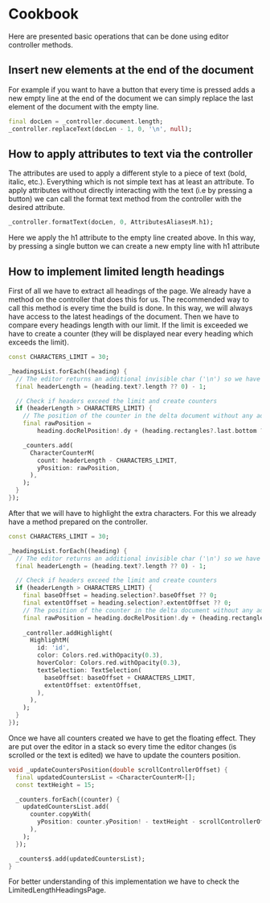 # Cookbook

Here are presented basic operations that can be done using editor controller methods.

## Insert new elements at the end of the document

For example if you want to have a button that every time is pressed adds a new empty line at the end of the document we can simply replace the last element of the document with the empty line. 

 ```dart
final docLen = _controller.document.length;
_controller.replaceText(docLen - 1, 0, '\n', null);
```

## How to apply attributes to text via the controller

The attributes are used to apply a different style to a piece of text (bold, italic, etc.). Everything which is not simple text has at least an attribute. To apply attributes without directly interacting with the text (i.e by pressing a button) we can call the format text method from the controller with the desired attribute. 
 ```dart
 _controller.formatText(docLen, 0, AttributesAliasesM.h1);
```

Here we apply the h1 attribute to the empty line created above. In this way, by pressing a single button we can create a new empty line with h1 attribute

## How to implement limited length headings

First of all we have to extract all headings of the page. We already have a method on the controller that does this for us. The recommended way to call this method is every time the build is done. In this way, we will always have access to the latest headings of the document. 
Then we have to compare every headings length with our limit. If the limit is exceeded we have to create a counter (they will be displayed near every heading which exceeds the limit).

```dart
const CHARACTERS_LIMIT = 30;

_headingsList.forEach((heading) {
  // The editor returns an additional invisible char ('\n') so we have to subtract it
  final headerLength = (heading.text?.length ?? 0) - 1;

  // Check if headers exceed the limit and create counters
  if (headerLength > CHARACTERS_LIMIT) {
    // The position of the counter in the delta document without any additional dimension
    final rawPosition =
        heading.docRelPosition!.dy + (heading.rectangles?.last.bottom ?? 0);

    _counters.add(
      CharacterCounterM(
        count: headerLength - CHARACTERS_LIMIT,
        yPosition: rawPosition,
      ),
    );
  }
});
```

After that we will have to highlight the extra characters. For this we already have a method prepared on the controller.

```dart
const CHARACTERS_LIMIT = 30;

_headingsList.forEach((heading) {
  // The editor returns an additional invisible char ('\n') so we have to subtract it
  final headerLength = (heading.text?.length ?? 0) - 1;

  // Check if headers exceed the limit and create counters
  if (headerLength > CHARACTERS_LIMIT) {
    final baseOffset = heading.selection?.baseOffset ?? 0;
    final extentOffset = heading.selection?.extentOffset ?? 0;
    // The position of the counter in the delta document without any additional dimension
    final rawPosition = heading.docRelPosition!.dy + (heading.rectangles?.last.bottom ?? 0);
    
    _controller.addHighlight(
      HighlightM(
        id: 'id',
        color: Colors.red.withOpacity(0.3),
        hoverColor: Colors.red.withOpacity(0.3),
        textSelection: TextSelection(
          baseOffset: baseOffset + CHARACTERS_LIMIT,
          extentOffset: extentOffset,
        ),
      ),
    );
  }
});
```

Once we have all counters created we have to get the floating effect. They are put over the editor in a stack so every time the editor changes (is scrolled or the text is edited) we have to update the counters position.

```dart
void _updateCountersPosition(double scrollControllerOffset) {
  final updatedCountersList = <CharacterCounterM>[];
  const textHeight = 15;

  _counters.forEach((counter) {
    updatedCountersList.add(
      counter.copyWith(
        yPosition: counter.yPosition! - textHeight - scrollControllerOffset,
      ),
    );
  });

  _counters$.add(updatedCountersList);
}
```

For better understanding of this implementation we have to check the LimitedLengthHeadingsPage.